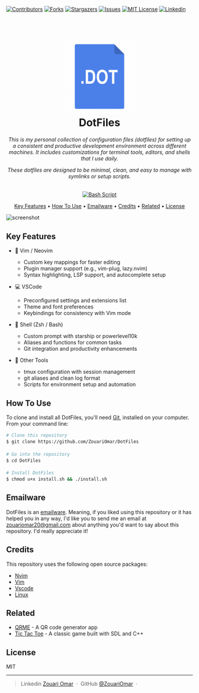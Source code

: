 <!-- PROJECT SHIELDS -->

[![Contributors](https://img.shields.io/badge/CONTRIBUTORS-01-blue?style=plastic)](https://github.com/ZouariOmar/AgriGO/graphs/contributors)
[![Forks](https://img.shields.io/badge/FORKS-00-blue?style=plastic)](https://github.com/ZouariOmar/AgriGO/network/members)
[![Stargazers](https://img.shields.io/badge/STARS-01-blue?style=plastic)](https://github.com/ZouariOmar/AgriGO/stargazers)
[![Issues](https://img.shields.io/badge/ISSUES-00-blue?style=plastic)](https://github.com/ZouariOmar/AgriGO/issues)
[![MIT License](https://img.shields.io/badge/LICENSE-GPL-blue?style=plastic)](LICENSE)
[![Linkedin](https://img.shields.io/badge/Linkedin-4.9k-blue?style=plastic)](https://www.linkedin.com/in/zouari-omar-143239283)

<h1 align="center">
  <br>
  <a href="https://github.com/ZouariOmar/DotFiles"><img src="Imgs/logo.png" alt="DotFiles" width="200"></a>
  <br>
  DotFiles
  <br>
</h1>

<h6 align="center">This is my personal collection of configuration files (dotfiles) for setting up a consistent and productive development environment across different machines. It includes customizations for terminal tools, editors, and shells that I use daily.

These dotfiles are designed to be minimal, clean, and easy to manage with symlinks or setup scripts.</h6>

<p align="center">
  <a href="#"><img src="https://img.shields.io/badge/bash_script-%23121011.svg?style=for-the-badge&logo=gnu-bash&logoColor=white" alt="Bash Script"></a>
</p>

<p align="center">
  <a href="#key-features">Key Features</a> •
  <a href="#how-to-use">How To Use</a> •
  <a href="#emailware">Emailware</a> •
  <a href="#credits">Credits</a> •
  <a href="#related">Related</a> •
  <a href="#License">License</a>
</p>

![screenshot](doc/imgs/home.png)

## Key Features

- 📝 Vim / Neovim

  - Custom key mappings for faster editing
  - Plugin manager support (e.g., vim-plug, lazy.nvim)
  - Syntax highlighting, LSP support, and autocomplete setup

- 💻 VSCode

  - Preconfigured settings and extensions list
  - Theme and font preferences
  - Keybindings for consistency with Vim mode

- 🐚 Shell (Zsh / Bash)

  - Custom prompt with starship or powerlevel10k
  - Aliases and functions for common tasks
  - Git integration and productivity enhancements

- 🧰 Other Tools
  - tmux configuration with session management
  - git aliases and clean log format
  - Scripts for environment setup and automation

## How To Use

To clone and install all DotFiles, you'll need [Git](https://git-scm.com), installed on your computer. From your command line:

```bash
# Clone this repository
$ git clone https://github.com/ZouariOmar/DotFiles

# Go into the repository
$ cd DotFiles

# Install DotFiles
$ chmod u+x install.sh && ./install.sh
```

## Emailware

DotFiles is an [emailware](https://en.wiktionary.org/wiki/emailware). Meaning, if you liked using this repository or it has helped you in any way, I'd like you to send me an email at <zouariomar20@gmail.com> about anything you'd want to say about this repository. I'd really appreciate it!

## Credits

This repository uses the following open source packages:

- [Nvim](https://neovim.io/)
- [Vim](https://www.vim.org)
- [Vscode](https://code.visualstudio.com/)
- [Linux](https://github.com/torvalds/linux)

## Related

- [QRME](https://github.com/ZouariOmar/QRME) - A QR code generator app
- [Tic Tac Toe](https://github.com/ZouariOmar/Tic-Tac-Toe) - A classic game built with SDL and C++

## License

MIT

---

> Linkedin [Zouari Omar](https://www.linkedin.com/in/zouari-omar-143239283) &nbsp;&middot;&nbsp;
> GitHub [@ZouariOmar](https://github.com/ZouariOmar) &nbsp;&middot;&nbsp;
